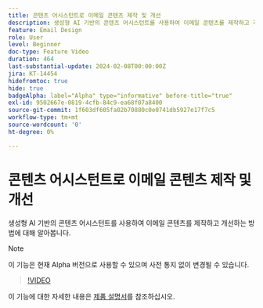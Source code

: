 ```yaml
---
title: 콘텐츠 어시스턴트로 이메일 콘텐츠 제작 및 개선
description: 생성형 AI 기반의 콘텐츠 어시스턴트를 사용하여 이메일 콘텐츠를 제작하고 개선하는 방법에 대해 알아봅니다.
feature: Email Design
role: User
level: Beginner
doc-type: Feature Video
duration: 464
last-substantial-update: 2024-02-08T00:00:00Z
jira: KT-14454
hidefromtoc: true
hide: true
badgeAlpha: label="Alpha" type="informative" before-title="true"
exl-id: 9502667e-0819-4cfb-84c9-ea68f07a8400
source-git-commit: 1f603df605fa02b70880c0e0741db5927e17f7c5
workflow-type: tm+mt
source-wordcount: '0'
ht-degree: 0%

---
```


# 콘텐츠 어시스턴트로 이메일 콘텐츠 제작 및 개선

생성형 AI 기반의 콘텐츠 어시스턴트를 사용하여 이메일 콘텐츠를 제작하고 개선하는 방법에 대해 알아봅니다.

>[!NOTE]
>
> 이 기능은 현재 Alpha 버전으로 사용할 수 있으며 사전 통지 없이 변경될 수 있습니다.

>[!VIDEO](https://video.tv.adobe.com/v/3452078/?learn=on&captions=kor)

이 기능에 대한 자세한 내용은 [제품 설명서](https://experienceleague.adobe.com/ko/docs/campaign-web/v8/msg/email/content/content-assistant/generative-gs)를 참조하십시오.
